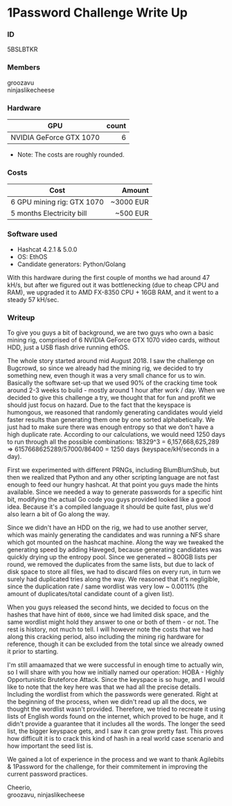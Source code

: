 # 1Password Challenge Write Up

### ID

5BSLBTKR

### Members

groozavu                     
ninjaslikecheese           

### Hardware

| GPU                     | count |
|-------------------------|------:|
| NVIDIA GeForce GTX 1070 | 6     |

* Note: The costs are roughly rounded.

### Costs

| Cost                       | Amount    |
|----------------------------|----------:|
| 6 GPU mining rig: GTX 1070 | ~3000 EUR |
| 5 months Electricity bill  | ~500 EUR  |


### Software used
* Hashcat 4.2.1 & 5.0.0
* OS: EthOS
* Candidate generators: Python/Golang

With this hardware during the first couple of months we had around 47 kH/s, but after we figured out it was bottlenecking (due to cheap CPU and RAM), we upgraded it to AMD FX-8350 CPU + 16GB RAM, and it went to a steady 57 kH/sec.

### Writeup

To give you guys a bit of background, we are two guys who own a basic mining rig, comprised of 6 NVIDIA GeForce GTX 1070 video cards, without HDD, just a USB flash drive running ethOS.

The whole story started around mid August 2018. I saw the challenge on Bugcrowd, so since we already had the mining rig, we decided to try something new, even though it was a very small chance for us to win. Basically the software set-up that we used 90% of the cracking time took around 2-3 weeks to build - mostly around 1 hour after work / day. When we decided to give this challenge a try, we thought that for fun and profit we should just focus on hazard. Due to the fact that the keyspace is humongous, we reasoned that randomly generating candidates would yield faster results than generating them one by one sorted alphabetically. We just had to make sure there was enough entropy so that we don't have a high duplicate rate. According to our calculations, we would need 1250 days to run through all the possible combinations: 18329^3 = 6,157,668,625,289 => 6157668625289/57000/86400 = 1250 days (keyspace/kH/seconds in a day).

First we experimented with different PRNGs, including BlumBlumShub, but then we realized that Python and any other scripting language are not fast enough to feed our hungry hashcat. At that point you guys made the hints available. Since we needed a way to generate passwords for a specific hint bit, modifying the actual Go code you guys provided looked like a good idea. Because it's a compiled language it should be quite fast, plus we'd also learn a bit of Go along the way.

Since we didn't have an HDD on the rig, we had to use another server, which was mainly generating the candidates and was running a NFS share which got mounted on the hashcat machine. Along the way we tweaked the generating speed by adding Haveged, because generating candidates was quickly drying up the entropy pool. Since we generated ~ 800GB lists per round, we removed the duplicates from the same lists, but due to lack of disk space to store all files, we had to discard files on every run, in turn we surely had duplicated tries along the way. We reasoned that it's negligible, since the duplication rate / same wordlist was very low ~ 0.0011% (the amount of duplicates/total candidate count of a given list).

When you guys released the second hints, we decided to focus on the hashes that have hint of `0b00`, since we had limited disk space, and the same wordlist might hold they answer to one or both of them - or not. The rest is history, not much to tell. I will however note the costs that we had along this cracking period, also including the mining rig hardware for reference, though it can be excluded from the total since we already owned it prior to starting.

I'm still amaamazed that we were successful in enough time to actually win, so I will share with you how we initially named our operation: HOBA - Highly Opportunistic Bruteforce Attack. Since the keyspace is so huge, and I would like to note that the key here was that we had all the precise details. Including the wordlist from which the passwords were generated. Right at the beginning of the process, when we didn't read up all the docs, we thought the wordlist wasn't provided. Therefore, we tried to recreate it using lists of English words found on the internet, which proved to be huge, and it didn't provide a guarantee that it includes all the words. The longer the seed list, the bigger keyspace gets, and I saw it can grow pretty fast. This proves how difficult it is to crack this kind of hash in a real world case scenario and how important the seed list is.

We gained a lot of experience in the process and we want to thank Agilebits & 1Password for the challenge, for their commitement in improving the current password practices.

Cheerio,       
groozavu, ninjaslikecheese         

